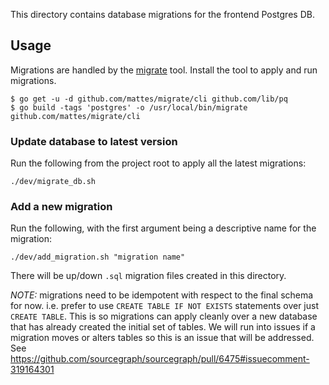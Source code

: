 This directory contains database migrations for the frontend Postgres DB.

## Usage 

Migrations are handled by the [migrate](https://github.com/mattes/migrate/tree/master/cli#installation) tool. Install the tool to apply and run migrations.

```
$ go get -u -d github.com/mattes/migrate/cli github.com/lib/pq
$ go build -tags 'postgres' -o /usr/local/bin/migrate github.com/mattes/migrate/cli
```

### Update database to latest version 

Run the following from the project root to apply all the latest migrations:
```
./dev/migrate_db.sh
```

### Add a new migration

Run the following, with the first argument being a descriptive name for the migration:

```
./dev/add_migration.sh "migration name"
```

There will be up/down `.sql` migration files created in this directory.

*NOTE:* migrations need to be idempotent with respect to the final schema for now. i.e. prefer to use `CREATE TABLE IF NOT EXISTS` statements over just `CREATE TABLE`. This is so migrations can apply cleanly over a new database that has already created the initial set of tables. We will run into issues if a migration moves or alters tables so this is an issue that will be addressed. See https://github.com/sourcegraph/sourcegraph/pull/6475#issuecomment-319164301
